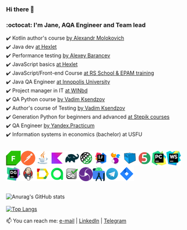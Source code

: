 ### Hi there 👋
### :octocat: I'm Jane, AQA Engineer and Team lead

<!--
https://www.linkedin.com/in/misjane/
-->
:heavy_check_mark: Kotlin author's course <a target="_blank" href="https://webrelab.ru">by Alexandr Molokovich</a></br>
:heavy_check_mark: Java dev <a target="_blank" href="https://ru.hexlet.io/programs/java">at Hexlet</a></br>
:heavy_check_mark: Performance testing <a target="_blank" href="https://software-testing.ru/edu/catalogue/online/64-performance-testing">by Alexey Barancev</a></br>
:heavy_check_mark: JavaScript basics <a target="_blank" href="https://ru.hexlet.io/courses/js-basics">at Hexlet</a></br>
:heavy_check_mark: JavaScript/Front-end Course <a target="_blank" href="https://rollingscopes.com" >at RS School & EPAM training</a></br>
:heavy_check_mark: Java QA Engineer <a target="_blank" href="https://stc.innopolis.university">at Innopolis University</a></br>
:heavy_check_mark: Project manager in IT <a target="_blank" href="https://winbd.ru">at WINbd</a></br>
:heavy_check_mark: QA Python course <a target="_blank" href="https://ksendzov.com">by Vadim Ksendzov</a></br>
:heavy_check_mark: Author's course of Testing <a target="_blank" href="https://ksendzov.com">by Vadim Ksendzov</a></br>
:heavy_check_mark: Generation Python for beginners and advanced <a target="_blank" href="https://stepik.org">at Stepik courses</a></br>
:heavy_check_mark: QA Engineer <a target="_blank" href="https://practicum.yandex.ru/profile/qa-engineer">by Yandex.Practicum</a></br>
:heavy_check_mark: Information systems in economics (bachelor) at USFU </br></br>

![This is an image](/icons/fiddler.png)![This is an image](/icons/postman.png)![This is an image](/icons/Java.png)![This is an image](/icons/kotlin.png)![This is an image](/icons/Gradle.png)![This is an image](/icons/Rest-Assured.png)![This is an image](/icons/Intelij_IDEA.png)![This is an image](/icons/Selenide.png)![This is an image](/icons/Selenoid.png)![This is an image](/icons/JUnit5.png)![This is an image](/icons/PyCharm.png)![This is an image](/icons/WebStorm.png)![This is an image](/icons/DataGrip.png)![This is an image](/icons/Jenkins.png)![This is an image](/icons/Allure_Report.png)![This is an image](/icons/AllureTestOps.png)![This is an image](/icons/Selenium.png)![This is an image](/icons/appium.png)![This is an image](/icons/androidstudio.png)![This is an image](/icons/Telegram.png)![This is an image](/icons/Jira.png)</br></br>

![Anurag's GitHub stats](https://github-readme-stats.vercel.app/api?username=MisJane&show_icons=true&theme=radical) </br></br>
[![Top Langs](https://github-readme-stats.vercel.app/api/top-langs/?username=MisJane&layout=compact&theme=radical)](https://github.com/MisJane/github-readme-stats)

📫 You can reach me: <a href="mailto:qa01234@ya.ru">e-mail</a> | <a href="https://www.linkedin.com/in/MisJane/" rel="nofollow">LinkedIn</a> | <a href="https://t.me/misjane" rel="nofollow">Telegram</a>

<!--
**MisJane/MisJane** is a ✨ _special_ ✨ repository because its `README.md` (this file) appears on your GitHub profile.

Here are some ideas to get you started:

- 🔭 I’m currently working on ...
- 🌱 I’m currently learning ...
- 👯 I’m looking to collaborate on ...
- 🤔 I’m looking for help with ...
- 💬 Ask me about ...
- 📫 How to reach me: ...
- 😄 Pronouns: ...
- ⚡ Fun fact: ...
-->
